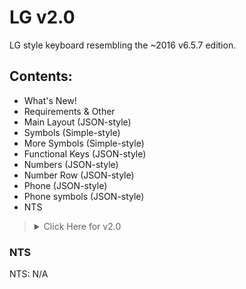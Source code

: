 # LG v2.0



LG style keyboard resembling the ~2016 v6.5.7 edition.


## Contents:
- What's New!
- Requirements & Other
- Main Layout (JSON-style)
- Symbols (Simple-style)
- More Symbols (Simple-style)
- Functional Keys (JSON-style)
- Numbers (JSON-style)
- Number Row (JSON-style)
- Phone (JSON-style)
- Phone symbols (JSON-style)
- NTS

<blockquote><details>
  <summary>Click Here for v2.0</summary>

<blockquote><details>
  <summary>What's New!</summary>

  - Updated main layout to JSON (in preparation for customized popups)
  - Added Functional Keys layout (JSON-style)
  - Added Numbers layout (JSON-style)
  - Added Phone layout (JSON-style)
  - Added Phone symbols layout (JSON-style)
  - Added period popups clone
  - Settings key now appears on alphabet and disappears on symbols & more symbols layouts
  - Emoji key now appears on symbols layout and disappears on alphabet layout
  - Number row keys are now the same color as functional keys
  - Period key now changes to TLDs
  - When entering a website name, "/" key appears
  - When entering email, "@" key appears
</details>

  
</blockquote>
                 
<blockquote><details>
  <summary>Requirements & Other</summary>
  
**Requirements:**
             
- Always show number row on
- Show TLD popup keys on
- Show emoji key off

**Recommended:**
- Change input method with space key on
- Long press symbols key for numpad

Goes With: [this LG Light Theme](https://github.com/A-Guest19/My_Heliboard_Themes/blob/main/Themes/Clones/LG%20Light%20v2.0.md#lg-light-theme-v20) & [this LG Dark Theme](https://github.com/A-Guest19/My_Heliboard_Themes/blob/main/Themes/Clones/LG%20Dark%20v2.0.md#lg-dark-theme-v20)

</details></blockquote>

<blockquote><details>
<summary>Codes</summary>

### Main Layout
```
[
    [
        { "label": "q", "popup": { "relevant": [ { "label": "+" } ] } },
        { "label": "w", "popup": { "relevant": [ { "label": "×" } ] } },
        { "label": "e", "popup": { "relevant": [  { "label": "÷" }, ] } },
        { "label": "r", "popup": { "relevant": [ { "label": "=" } ] } },
        { "label": "t", "popup": { "relevant": [ { "label": "%" } ] } },
        { "label": "y", "popup": { "relevant": [ { "label": "/" } ] } },
        { "label": "u", "popup": { "relevant": [ { "label": "\"" } ] } },
        { "label": "i", "popup": { "relevant": [ { "label": "*" } ] } },
        { "label": "o", "popup": { "relevant": [ { "label": "[" } ] } },
        { "label": "p", "popup": { "relevant": [ { "label": "]" } ] } }
    ],
    [
        { "label": "a", "popup": { "relevant": [ { "label": "@" } ] } },
        { "label": "s", "popup": { "relevant": [ { "label": "$" } ] } },
        { "label": "d", "popup": { "relevant": [ { "label": "!" } ] } },
        { "label": "f", "popup": { "relevant": [ { "label": "#" } ] } },
        { "label": "g", "popup": { "relevant": [ { "label": ":" } ] } },
        { "label": "h", "popup": { "relevant": [ { "label": ";" } ] } },
        { "label": "j", "popup": { "relevant": [ { "label": "&" } ] } },
        { "label": "k", "popup": { "relevant": [ { "label": "(" } ] } },
        { "label": "l", "popup": { "relevant": [ { "label": ")" } ] } }
    ],
    [
        { "label": "z", "popup": { "relevant": [ { "label": "-" } ] } },
        { "label": "x", "popup": { "relevant": [ { "label": "_" } ] } },
        { "label": "c", "popup": { "relevant": [ { "label": ' } ] } },
        { "label": "v", "popup": { "relevant": [ { "label": '' } ] } },
        { "label": "b", "popup": { "relevant": [ { "label": "," } ] } },
        { "label": "n", "popup": { "relevant": [ { "label": "." } ] } },
        { "label": "m", "popup": { "relevant": [ { "label": "?" } ] } }
    ]
]
```
### Symbols
```
+
×
÷
=
%
/
\
*
€
£

@
$
!
#
:
;
&
(
)

-
_
'
"
,
.
?
```
### More Symbols
```
￦
¥
°
¿
¡
^
[
]
<
>

~
`
§
μ
¬
Г
´
·
{
}

©
|
¤
Ω
θ
ฯ
```
### Functional Keys
```
[
  [
    { "label": "shift", "width": 0.13 },
    { "type": "placeholder" },
    { "label": "delete", "width": 0.13 }
  ],
  [
    { "label": "symbol_alpha", "type": "function", "width": 0.13 },
    
    { "$": "keyboard_state_selector", "languageKeyEnabled": 
        { "$": "keyboard_state_selector", "alphabet":
            { "label": "language_switch" }
        }
    },
    
    { "$": "keyboard_state_selector", "alphabet": { "$": "variation_selector", "email": { "label": "@", "type": "function" }, "uri": { "label": "/", "type": "function" } } },
         
    { "$": "keyboard_state_selector", "symbols": 
        { "label": "emoji" }
    },
    
    { "$": "keyboard_state_selector", "alphabet": 
        { "label": "settings", "type": "function", "popup":
            { "relevant": [ 
                { "label": "voice" },
                { "label": "clipboard" },
             ] },
       }
   },
    { "label": "space" },
    { "$": "variation_selector", "default": 
        { "label": ".", "type": "function", "labelFlags": 1073741824, "popup": { "relevant": [
        { "label": "!autoColumnOrder!8" }, { "label": "," }, { "label": "." }, { "label": "!" }, { "label": "?" }, { "label": '' }, { "label": ' }, { "label": "&" }, { "label": "@" }, { "label": "-" }, { "label": "+" }, { "label": ")" }, { "label": "(" }, { "label": ";" }, { "label": ":" }, { "label": "\\" }, { "label": "/" }, ] } }, 
        "email": { "label": ".com", "type": "function", "width": 0.13 }, 
        "uri": { "label": ".com", "type": "function", "width": 0.12, "popup": { "relevant": [ { "label": ".net"}, { "label": ".org"}, { "label" : ".com"}] } }, 
        },
    { "$": "variation_selector", "default": { "label": "action", "width": 0.13 }, }
  ]
]
```
### Numbers
```
[
  [
    { "label": "1", "type": "numeric" },
    { "label": "2", "type": "numeric" },
    { "label": "3", "type": "numeric" },
    { "label": "delete", "width": 0.26 }
  ],
  [
    { "label": "4", "type": "numeric" },
    { "label": "5", "type": "numeric" },
    { "label": "6", "type": "numeric" },
    { "label": " |!code/-1",  "type": "function", "width": 0.26 }
  ],
  [
    { "label": "7", "type": "numeric" },
    { "label": "8", "type": "numeric" },
    { "label": "9", "type": "numeric" },
    { "label": " |!code/-1", "type": "function", "width": 0.26 }
  ],
  [
    { "label": " |!code/-1", "type": "numeric" },
    { "label": "0", "type": "numeric" },
    { "label": ".", "type": "numeric" },
    { "label": "enter", "width": 0.26 }
  ]
]
```
### Number Row
```
[
  [
    { 
      "label": "1", 
      "type": "function", 
      "popup": { 
        "relevant": [
          { "label": "¹" }, 
          { "label": "½" }, 
          { "label": "⅓" }, 
          { "label": "¼" }, 
          { "label": "⅛" }
        ] 
      } 
    },
    { 
      "label": "2", 
      "type": "function", 
      "popup": { 
        "relevant": [
          { "label": "²" }, 
          { "label": "⅔" }
        ] 
      } 
    },
    { 
      "label": "3", 
      "type": "function", 
      "popup": { 
        "relevant": [
          { "label": "³" }, 
          { "label": "¾" }, 
          { "label": "⅜" }
        ] 
      } 
    },
    { 
      "label": "4", 
      "type": "function", 
      "popup": { 
        "relevant": [
          { "label": "⁴" }
        ] 
      } 
    },
    { 
      "label": "5", 
      "type": "function", 
      "popup": { 
        "relevant": [
          { "label": "⁵" }, 
          { "label": "⅝" }
        ] 
      } 
    },
    { 
      "label": "6", 
      "type": "function", 
      "popup": { 
        "relevant": [
          { "label": "⁶" }
        ] 
      } 
    },
    { 
      "label": "7", 
      "type": "function", 
      "popup": { 
        "relevant": [
          { "label": "⁷" }, 
          { "label": "⅞" }
        ] 
      } 
    },
    { 
      "label": "8", 
      "type": "function", 
      "popup": { 
        "relevant": [
          { "label": "⁸" }
        ] 
      } 
    },
    { 
      "label": "9", 
      "type": "function", 
      "popup": { 
        "relevant": [
          { "label": "⁹" }
        ] 
      } 
    },
    { 
      "label": "0", 
      "type": "function", 
      "popup": { 
        "relevant": [
          { "label": "⁰" }, 
          { "label": "ⁿ" }, 
          { "label": "∅" }
        ] 
      } 
    }
  ]
]
```
### Numpad
```
N/A
```
### Numpad (landscape)
```
N/A
```
### Phone
```
[
  [
    { "label": "1", "type": "numeric" },
    { "label": "2", "type": "numeric", "popup": { "main": { "label": "ABC" } } },
    { "label": "3", "type": "numeric", "popup": { "main": { "label": "DEF" } } },
    { "label": "delete", "type": "function", "width": 0.26 }
  ],
  [
    { "label": "4", "type": "numeric", "popup": { "main": { "label": "GHI" } } },
    { "label": "5", "type": "numeric", "popup": { "main": { "label": "JKL" } } },
    { "label": "6", "type": "numeric", "popup": { "main": { "label": "MNO" } } },
    { "label": ".-(|!code/key_switch_alpha_symbol", "type": "function", "width": 0.26 }
  ],
  [
    { "label": "7", "type": "numeric", "popup": { "main": { "label": "PQRS" } } },
    { "label": "8", "type": "numeric", "popup": { "main": { "label": "TUV" } } },
    { "label": "9", "type": "numeric", "popup": { "main": { "label": "WXYZ" } } },
    { "label": "settings", "width": 0.26, "type": "function", "popup": { "relevant": [ { "label": "clipboard" } ] } }
  ],
  [
    { "label": " |!code/-1", "type": "numeric" },
    { "label": "0 +|0", "type": "numeric", "popup": { "relevant": [ { "label": "!noPanelAutoPopupKey!" }, { "label": "+" } ] } },
    { "label": "\\#",  "type": "numeric" },
    { "label": "action", "width": 0.26 }
  ]
]
```
### Phone symbols
```
[
  [
    { "label": "(", "type": "numeric" },
    { "label": "/", "type": "numeric" },
    { "label": ")", "type": "numeric" },
    { "label": "delete", "type": "function", "width": 0.26 }
  ],
  [
    { "label": "-", "type": "numeric" },
    { "label": ",", "type": "numeric" },
    { "label": ".", "type": "numeric" },
    { "label": "123|!code/key_switch_alpha_symbol", "type": "function", "width": 0.26 }
  ],
  [
    { "label": "N", "type": "numeric" },
    { "label": "P", "type": "numeric" },
    { "label": "W", "type": "numeric" },
    { "label": "delete", "width": 0.26 }
  ],
  [
    { "label": " |!code/-1", "type": "numeric", },
    { "label": "+", "type": "numeric" },
    { "label": "space", "type": "numeric" },
    { "label": "action", "width": 0.26 }
  ]
]
```
### Emoji bottom row
```
N/A
```
### Clipboard bottom row
```
N/A
```
</details></blockquote>

</details></blockquote>

### NTS
NTS: N/A

